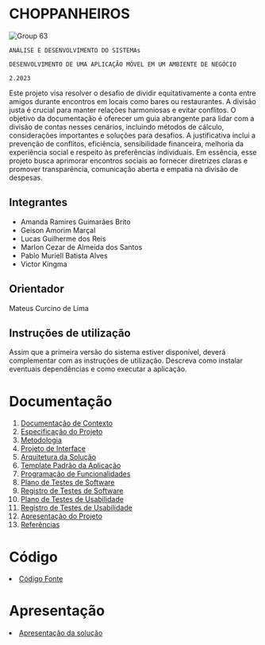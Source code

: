 # CHOPPANHEIROS

![Group 63](https://github.com/ICEI-PUC-Minas-PMV-ADS/pmv-ads-2023-2-e3-proj-mov-t2-choppanheiro/assets/114542015/31676e7b-3a9c-4cac-8b21-73dcd9d9f759)






`ANÁLISE E DESENVOLVIMENTO DO SISTEMAs`

`DESENVOLVIMENTO DE UMA APLICAÇÃO MÓVEL EM UM AMBIENTE DE NEGÓCIO`

`2.2023`

Este projeto visa resolver o desafio de dividir equitativamente a conta entre amigos durante encontros em locais como bares ou restaurantes. A divisão justa é crucial para manter relações harmoniosas e evitar conflitos. O objetivo da documentação é oferecer um guia abrangente para lidar com a divisão de contas nesses cenários, incluindo métodos de cálculo, considerações importantes e soluções para desafios. A justificativa inclui a prevenção de conflitos, eficiência, sensibilidade financeira, melhoria da experiência social e respeito às preferências individuais. Em essência, esse projeto busca aprimorar encontros sociais ao fornecer diretrizes claras e promover transparência, comunicação aberta e empatia na divisão de despesas.


## Integrantes

* Amanda Ramires Guimarães Brito
* Geison Amorim Marçal
* Lucas Guilherme dos Reis
* Marlon Cezar de Almeida dos Santos
* Pablo Muriell Batista Alves
* Victor Kingma

## Orientador

Mateus Curcino de Lima

## Instruções de utilização

Assim que a primeira versão do sistema estiver disponível, deverá complementar com as instruções de utilização. Descreva como instalar eventuais dependências e como executar a aplicação.

# Documentação

<ol>
<li><a href="docs/01-Documentação de Contexto.md"> Documentação de Contexto</a></li>
<li><a href="docs/02-Especificação do Projeto.md"> Especificação do Projeto</a></li>
<li><a href="docs/03-Metodologia.md"> Metodologia</a></li>
<li><a href="docs/04-Projeto de Interface.md"> Projeto de Interface</a></li>
<li><a href="docs/05-Arquitetura da Solução.md"> Arquitetura da Solução</a></li>
<li><a href="docs/06-Template Padrão da Aplicação.md"> Template Padrão da Aplicação</a></li>
<li><a href="docs/07-Programação de Funcionalidades.md"> Programação de Funcionalidades</a></li>
<li><a href="docs/08-Plano de Testes de Software.md"> Plano de Testes de Software</a></li>
<li><a href="docs/09-Registro de Testes de Software.md"> Registro de Testes de Software</a></li>
<li><a href="docs/10-Plano de Testes de Usabilidade.md"> Plano de Testes de Usabilidade</a></li>
<li><a href="docs/11-Registro de Testes de Usabilidade.md"> Registro de Testes de Usabilidade</a></li>
<li><a href="docs/12-Apresentação do Projeto.md"> Apresentação do Projeto</a></li>
<li><a href="docs/13-Referências.md"> Referências</a></li>
</ol>

# Código

<li><a href="src/README.md"> Código Fonte</a></li>

# Apresentação

<li><a href="presentation/README.md"> Apresentação da solução</a></li>
